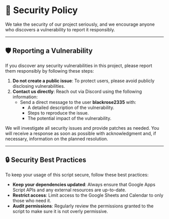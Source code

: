 
# 🔐 Security Policy

We take the security of our project seriously, and we encourage anyone who discovers a vulnerability to report it responsibly.

---

## 🛡️ Reporting a Vulnerability

If you discover any security vulnerabilities in this project, please report them responsibly by following these steps:

1. **Do not create a public issue**: To protect users, please avoid publicly disclosing vulnerabilities.
2. **Contact us directly**: Reach out via Discord using the following information:
   - Send a direct message to the user **blackrose2335** with:
     - A detailed description of the vulnerability.
     - Steps to reproduce the issue.
     - The potential impact of the vulnerability.

We will investigate all security issues and provide patches as needed. You will receive a response as soon as possible with acknowledgment and, if necessary, information on the planned resolution.

---

## 🔒 Security Best Practices

To keep your usage of this script secure, follow these best practices:
- **Keep your dependencies updated**: Always ensure that Google Apps Script APIs and any external resources are up-to-date.
- **Restrict access**: Limit access to the Google Sheets and Calendar to only those who need it.
- **Audit permissions**: Regularly review the permissions granted to the script to make sure it is not overly permissive.
